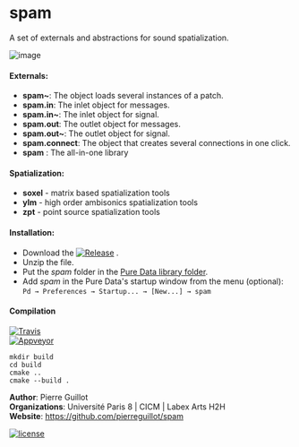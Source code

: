 # spam

A set of externals and abstractions for sound spatialization.

![image](https://cloud.githubusercontent.com/assets/1409918/15268247/bf1d2056-19d8-11e6-8ab3-b1a26e3482a0.png)

#### Externals:
- **spam~**: The object loads several instances of a patch.
- **spam.in**: The inlet object for messages.
- **spam.in~**: The inlet object for signal.
- **spam.out**: The outlet object for messages.
- **spam.out~**: The outlet object for signal.
- **spam.connect**: The object that creates several connections in one click.
- **spam** : The all-in-one library

#### Spatialization:
- **soxel** - matrix based spatialization tools
- **ylm** - high order ambisonics spatialization tools
- **zpt** - point source spatialization tools

#### Installation:
- Download the [![Release](https://img.shields.io/github/release/pierreguillot/spam.svg)](https://github.com/pierreguillot/spam/releases/latest) .
- Unzip the file.
- Put the *spam* folder in the [Pure Data library folder](https://puredata.info/docs/faq/how-do-i-install-externals-and-help-files).
- Add *spam* in the Pure Data's startup window from the menu (optional):  
  `Pd → Preferences → Startup... → [New...] → spam`

#### Compilation

[![Travis](https://img.shields.io/travis/pierreguillot/spam.svg?label=travis)](https://travis-ci.org/pierreguillot/spam)  
[![Appveyor](https://img.shields.io/appveyor/ci/pierreguillot/spam.svg?label=appveyor)](https://ci.appveyor.com/project/pierreguillot/spam)
```
mkdir build
cd build
cmake ..
cmake --build .
```

**Author**: Pierre Guillot  
**Organizations**: Université Paris 8 | CICM | Labex Arts H2H   
**Website**: https://github.com/pierreguillot/spam    

[![license](https://img.shields.io/github/license/pierreguillot/spam.svg?maxAge=2592000)](https://github.com/pierreguillot/spam/blob/master/LICENSE)
